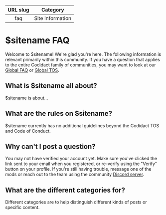 | URL slug | Category |
|:--------:|:--------:|
| faq | Site Information |

# $sitename FAQ

Welcome to $sitename! We're glad you're here. The following information is relevant primarily within this community. If you have a question that applies to the entire Codidact family of communities, you may want to look at our [Global FAQ](https://www.codidact.com/FAQ) or [Global TOS](https:www.codidact.com/TOS). 

<!--- Tell your users the purpose of the community, who its members are, and the topics it welcomes -->
## What is $sitename all about? 
$sitename is about... 

<!--- Links to the moderators' profiles may be helpful -->
<!--- ## Who are the moderators? -->

<!--- If you have additional rules or guidelines beyond the TOS -->
## What are the rules on $sitename? 
$sitename currently has no additional guidelines beyond the Codidact TOS and Code of Conduct.

<!--- If you have a trust level or other custom authorization requirement --> 
## Why can't I post a question? 
You may not have verified your account yet. Make sure you've clicked the link sent to your email when you registered, or re-verify using the "Verify" button on your profile. If you're still having trouble, message one of the mods or reach out to the team using the community [Discord server](https://discord.com/invite/bv2aaGa).

<!--- If you have multiple categories on the site, a short description what they are for and what is on or off topic  -->
## What are the different categories for?
Different categories are to help distinguish different kinds of posts or specific content. 

<!--- If you use a non-inherited IP license --> 
<!--- ## What open-source license are posts on $sitename created under? -->


